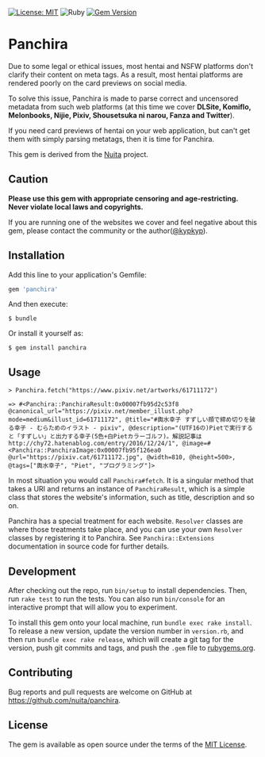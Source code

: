 [![License: MIT](https://img.shields.io/badge/License-MIT-yellow.svg)](https://opensource.org/licenses/MIT)
![Ruby](https://github.com/nuita/panchira/workflows/Ruby/badge.svg)
[![Gem Version](https://badge.fury.io/rb/panchira.svg)](https://badge.fury.io/rb/panchira)

# Panchira

Due to some legal or ethical issues, most hentai and NSFW platforms don't clarify their content on meta tags. As a result, most hentai platforms are rendered poorly on the card previews on social media.

To solve this issue, Panchira is made to parse correct and uncensored metadata from such web platforms (at this time we cover **DLSite, Komiflo, Melonbooks, Nijie, Pixiv, Shousetsuka ni narou, Fanza and Twitter**).

If you need card previews of hentai on your web application, but can't get them with simply parsing metatags, then it is time for Panchira.

This gem is derived from the [Nuita](https://github.com/nuita/nuita) project.

## Caution

**Please use this gem with appropriate censoring and age-restricting. Never violate local laws and copyrights.**

If you are running one of the websites we cover and feel negative about this gem, please contact the community or the author([@kypkyp](https://github.com/kypkyp)). 

## Installation

Add this line to your application's Gemfile:

```ruby
gem 'panchira'
```

And then execute:

    $ bundle

Or install it yourself as:

    $ gem install panchira

## Usage

```
> Panchira.fetch("https://www.pixiv.net/artworks/61711172")

=> #<Panchira::PanchiraResult:0x00007fb95d2c53f8 @canonical_url="https://pixiv.net/member_illust.php?mode=medium&illust_id=61711172", @title="#輿水幸子 すずしい顔で締め切りを破る幸子 - むらためのイラスト - pixiv", @description="(UTF16の)Pietで実行すると「すずしい」と出力する幸子(5色+白Pietカラーゴルフ)。解説記事は http://chy72.hatenablog.com/entry/2016/12/24/1", @image=#<Panchira::PanchiraImage:0x00007fb95f126ea0 @url="https://pixiv.cat/61711172.jpg", @width=810, @height=500>, @tags=["輿水幸子", "Piet", "プログラミング"]>
```

In most situation you would call `Panchira#fetch`. It is a singular method that takes a URI and returns an instance of `PanchiraResult`, which is a simple class that stores the website's information, such as title, description and so on.

Panchira has a special treatment for each website. `Resolver` classes are where those treatments take place, and you can use your own `Resolver` classes by registering it to Panchira. See `Panchira::Extensions` documentation in source code for further details.

## Development

After checking out the repo, run `bin/setup` to install dependencies. Then, run `rake test` to run the tests. You can also run `bin/console` for an interactive prompt that will allow you to experiment.

To install this gem onto your local machine, run `bundle exec rake install`. To release a new version, update the version number in `version.rb`, and then run `bundle exec rake release`, which will create a git tag for the version, push git commits and tags, and push the `.gem` file to [rubygems.org](https://rubygems.org).

## Contributing

Bug reports and pull requests are welcome on GitHub at https://github.com/nuita/panchira.

## License

The gem is available as open source under the terms of the [MIT License](https://opensource.org/licenses/MIT).
